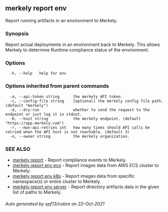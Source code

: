 ## merkely report env

Report running artifacts in an environment to Merkely.

### Synopsis


Report actual deployments in an environment back to Merkely.
This allows Merkely to determine Runtime compliance status of the environment.


### Options

```
  -h, --help   help for env
```

### Options inherited from parent commands

```
  -a, --api-token string      the merkely API token.
  -c, --config-file string    [optional] the merkely config file path. (default "merkely")
  -d, --dry-run               whether to send the request to the endpoint or just log it in stdout.
  -H, --host string           the merkely endpoint. (default "https://app.merkely.com")
  -r, --max-api-retries int   how many times should API calls be retried when the API host is not reachable. (default 3)
  -o, --owner string          the merkely organization.
```

### SEE ALSO

* [merkely report](merkely_report.md)	 - Report compliance events to Merkely.
* [merkely report env ecs](merkely_report_env_ecs.md)	 - Report images data from AWS ECS cluster to Merkely.
* [merkely report env k8s](merkely_report_env_k8s.md)	 - Report images data from specific namespace(s) or entire cluster to Merkely.
* [merkely report env server](merkely_report_env_server.md)	 - Report directory artifacts data in the given list of paths to Merkely.

###### Auto generated by spf13/cobra on 22-Oct-2021
